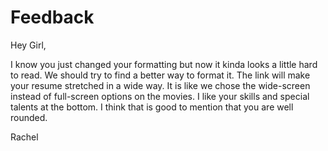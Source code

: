 # Feedback

Hey Girl,

I know you just changed your formatting but now it kinda looks a little hard to read.
We should try to find a better way to format it. The link will make your resume stretched in a wide way.
It is like we chose the wide-screen instead of full-screen options on the movies. I like
your skills and special talents at the bottom. I think that is good to mention that you are well rounded. 

Rachel
